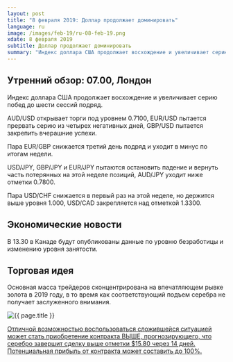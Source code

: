 ```yaml
---
layout: post
title: "8 февраля 2019: Доллар продолжает доминировать"
language: ru
image: /images/feb-19/ru-08-feb-19.png
xdate: 8 февраля 2019
subtitle: Доллар продолжает доминировать
summary: "Индекс доллара США продолжает восхождение и увеличивает серию побед до шести сессий подряд. AUD/USD открывает торги под уровнем 0.7100, EUR/USD пытается прервать серию из четырех негативных дней, GBP/USD пытается закрепить вчерашние успехи"
---
```

## Утренний обзор: 07.00, Лондон
 
Индекс доллара США продолжает восхождение и увеличивает серию побед до шести сессий подряд.

AUD/USD открывает торги под уровнем 0.7100, EUR/USD пытается прервать серию из четырех негативных дней, GBP/USD пытается закрепить вчерашние успехи.

Пара EUR/GBP снижается третий день подряд и уходит в минус по итогам недели.

USD/JPY, GBP/JPY и EUR/JPY пытаются остановить падение и вернуть часть потерянных на этой неделе позиций, AUD/JPY уходит ниже отметки 0.7800.

Пара USD/CHF снижается в первый раз на этой неделе, но держится выше уровня 1.000, USD/CAD закрепляется над отметкой 1.3300.
 
## Экономические новости
 
В 13.30 в Канаде будут опубликованы данные по уровню безработицы и изменению уровня занятости.
 
## Торговая идея
 
Основная масса трейдеров сконцентрирована на впечатляющем рывке золота в 2019 году, в то время как соответствующий подъем серебра не получает заслуженного внимания.

<img src="{{ site.url }}/images/feb-19/ru-08-feb-19.png" alt="{{ page.title }}"  title="{{ page.title }}">

<a href="%LINK%%?currency=USD&market=commodities&underlying=frxXAGUSD&formname=higherlower&duration_amount=14&duration_units=d&amount=10&amount_type=stake&expiry_type=duration&barrier=15.80" target="_blank" rel="noopener noreferrer nofollow">Отличной возможностью воспользоваться сложившейся ситуацией может стать приобретение контракта ВЫШЕ, прогнозирующего, что серебро завершит сделку выше отметки $15.80 через 14 дней. Потенциальная прибыль от контракта может составить до 100%.</a>
